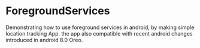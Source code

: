 # ForegroundServices
Demonstrating how to use foreground services in android, by making simple location tracking App.
the app also compatible with recent android changes introduced in android 8.0 Oreo.

